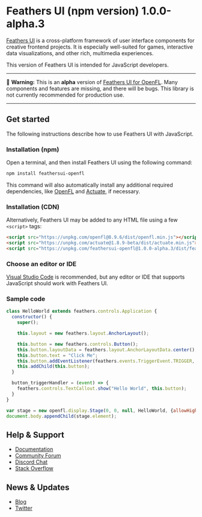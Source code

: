 # Feathers UI (npm version) 1.0.0-alpha.3

[Feathers UI](https://feathersui.com/) is a cross-platform framework of user interface components for creative frontend projects. It is especially well-suited for games, interactive data visualizations, and other rich, multimedia experiences.

This version of Feathers UI is intended for JavaScript developers.

---

🚨 **Warning:** This is an **alpha** version of [Feathers UI for OpenFL](https://feathersui.com/openfl/). Many components and features are missing, and there will be bugs. This library is not currently recommended for production use.

---

## Get started

The following instructions describe how to use Feathers UI with JavaScript.

### Installation (npm)

Open a terminal, and then install Feathers UI using the following command:

```sh
npm install feathersui-openfl
```

This command will also automatically install any additional required dependencies, like [OpenFL](https://www.npmjs.com/package/openfl) and [Actuate](https://www.npmjs.com/package/actuate), if necessary.

### Installation (CDN)

Alternatively, Feathers UI may be added to any HTML file using a few `<script>` tags:

```html
<script src="https://unpkg.com/openfl@8.9.6/dist/openfl.min.js"></script>
<script src="https://unpkg.com/actuate@1.8.9-beta/dist/actuate.min.js"></script>
<script src="https://unpkg.com/feathersui-openfl@1.0.0-alpha.3/dist/feathersui-openfl.min.js"></script>
```
### Choose an editor or IDE

[Visual Studio Code](https://code.visualstudio.com/) is recommended, but any editor or IDE that supports JavaScript should work with Feathers UI.

### Sample code

```js
class HelloWorld extends feathers.controls.Application {
  constructor() {
    super();

    this.layout = new feathers.layout.AnchorLayout();

    this.button = new feathers.controls.Button();
    this.button.layoutData = feathers.layout.AnchorLayoutData.center();
    this.button.text = "Click Me";
    this.button.addEventListener(feathers.events.TriggerEvent.TRIGGER, this.button_triggerHandler);
    this.addChild(this.button);
  }

  button_triggerHandler = (event) => {
    feathers.controls.TextCallout.show("Hello World", this.button);
  }
}

var stage = new openfl.display.Stage(0, 0, null, HelloWorld, {allowHighDPI: true});
document.body.appendChild(stage.element);
```

## Help & Support

- [Documentation](https://feathersui.com/learn/haxe-openfl/)
- [Community Forum](https://community.feathersui.com/)
- [Discord Chat](https://discord.feathersui.com/)
- [Stack Overflow](https://stackoverflow.com/questions/tagged/feathersui)

## News & Updates

- [Blog](https://feathersui.com/blog/)
- [Twitter](https://twitter.com/feathersui)